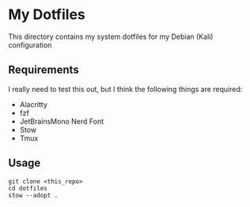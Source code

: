 # My Dotfiles

This directory contains my system dotfiles for my Debian (Kali) configuration

## Requirements

I really need to test this out, but I think the following things are required:

- Alacritty
- fzf
- JetBrainsMono Nerd Font
- Stow
- Tmux

## Usage
```
git clone <this_repo>
cd dotfiles
stow --adopt .
```
